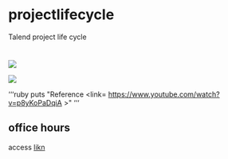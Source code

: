 # projectlifecycle
Talend project life cycle

<img src="https://user-images.githubusercontent.com/36667485/40888396-d931cec4-6756-11e8-8111-424f28620308.jpg" width="50" height="10">

![](user_images/Talend%20Studio%20#4)

![](https://user-images.githubusercontent.com/36667485/40888396-d931cec4-6756-11e8-8111-424f28620308.jpg)


‘‘‘ruby
puts "Reference <link= https://www.youtube.com/watch?v=p8yKoPaDqiA >"
‘‘‘

## office hours
access [likn](https://abc )
